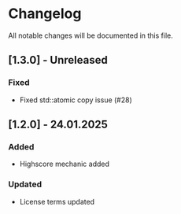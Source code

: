 # Changelog

All notable changes will be documented in this file.

## [1.3.0] - Unreleased

### Fixed

* Fixed std::atomic copy issue (#28)

## [1.2.0] - 24.01.2025

### Added

* Highscore mechanic added

### Updated

* License terms updated

